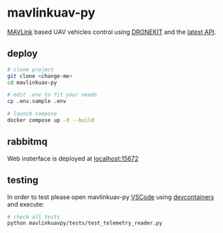 # mavlinkuav-py

[MAVLink](https://mavlink.io/en/) based UAV vehicles control using
[DRONEKIT](https://dronekit-python.readthedocs.io/en/latest/) and the
[latest API](https://dronekit-python.readthedocs.io/en/latest/automodule.html#).

## deploy

```bash
# clone project
git clone <change-me>
cd mavlinkuav-py

# edit .env to fit your needs
cp .env.sample .env

# launch compose
docker compose up -d --build
```

## rabbitmq

Web insterface is deployed at [localhost:15672](localhost:15672)

## testing

In order to test please open mavlinkuav-py [VSCode](https://code.visualstudio.com/) using [devcontainers](https://code.visualstudio.com/docs/remote/containers)
and execute:

```bash
# check all tests
python mavlinkuavpy/tests/test_telemetry_reader.py
```

